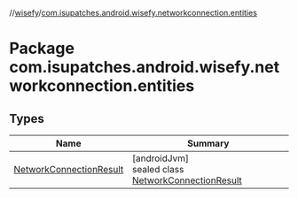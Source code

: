 //[wisefy](../../index.md)/[com.isupatches.android.wisefy.networkconnection.entities](index.md)

# Package com.isupatches.android.wisefy.networkconnection.entities

## Types

| Name | Summary |
|---|---|
| [NetworkConnectionResult](-network-connection-result/index.md) | [androidJvm]<br>sealed class [NetworkConnectionResult](-network-connection-result/index.md) |
